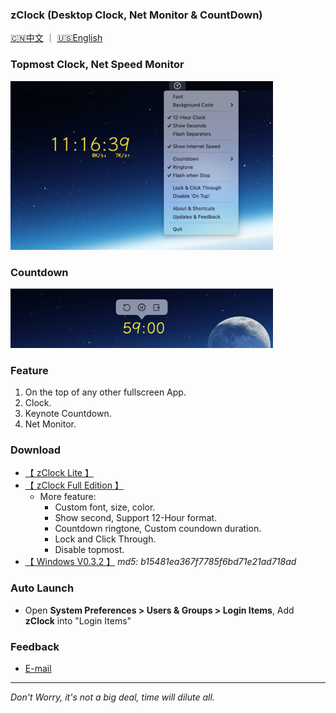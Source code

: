 ### **zClock** (Desktop Clock, Net Monitor & CountDown) 
[🇨🇳中文](./index.html)  ｜ [🇺🇸English](./en.html)

### Topmost Clock, Net Speed Monitor
<img width="420" height="270" src="res/yulan-en.jpg"/>

### Countdown
<img width="420" height="95" src="res/countdown.jpg"/>

### Feature
1. On the top of any other fullscreen App.
1. Clock.
4. Keynote Countdown.
3. Net Monitor.

### Download
* [【 zClock Lite 】](https://apps.apple.com/us/app/zclock-lite/id1489475245)
* [【 zClock Full Edition 】](https://apps.apple.com/us/app/zclock/id1478540997)
   * More feature:
       * Custom font, size, color.
       * Show second, Support 12-Hour format.
       * Countdown ringtone, Custom coundown duration.
       * Lock and Click Through.
       * Disable topmost.
* [【 Windows V0.3.2 】](https://zclock.oss-cn-shenzhen.aliyuncs.com/win/0.3.2/zClock-v0.3.2.zip) *md5: b15481ea367f7785f6bd71e21ad718ad*

### Auto Launch
* Open **System Preferences > Users & Groups > Login Items**, Add **zClock** into "Login Items"

### Feedback   

* [E-mail](mailto:hooper.zhu@gmail.com)

---
*Don't Worry, it's not a big deal, time will dilute all.*
